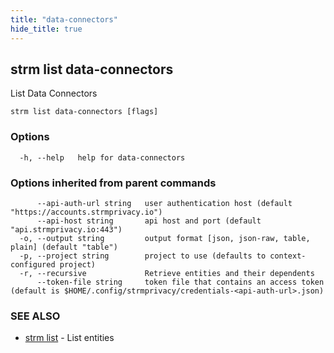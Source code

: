 ```yaml
---
title: "data-connectors"
hide_title: true
---
```

## strm list data-connectors

List Data Connectors

```
strm list data-connectors [flags]
```

### Options

```
  -h, --help   help for data-connectors
```

### Options inherited from parent commands

```
      --api-auth-url string   user authentication host (default "https://accounts.strmprivacy.io")
      --api-host string       api host and port (default "api.strmprivacy.io:443")
  -o, --output string         output format [json, json-raw, table, plain] (default "table")
  -p, --project string        project to use (defaults to context-configured project)
  -r, --recursive             Retrieve entities and their dependents
      --token-file string     token file that contains an access token (default is $HOME/.config/strmprivacy/credentials-<api-auth-url>.json)
```

### SEE ALSO

* [strm list](docs/04-reference/01-cli-reference/strm/list/index.md)	 - List entities

